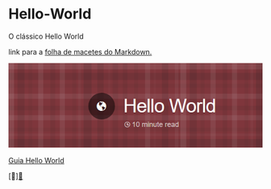 # Hello-World
O clássico Hello World

link para a [folha de macetes do  Markdown.](https://github.com/adam-p/markdown-here/wiki/Markdown-Cheatsheet)

![Logo do Guia Hello World](https://github.com/LordRodrigo/Hello-World/blob/Edi%C3%A7%C3%B5es-no-readme/Hello%20World%20Guide.PNG  "Guia do Hello World")

[Guia Hello World](https://guides.github.com/activities/hello-world/)

[:eggplant:][:japanese_ogre:](https://gist.github.com/rxaviers/7360908)
